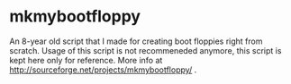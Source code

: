 mkmybootfloppy
==============

An 8-year old script that I made for creating boot floppies right from scratch. Usage of this script is not recommeneded anymore, this script is kept here only for reference. More info at http://sourceforge.net/projects/mkmybootfloppy/ .
